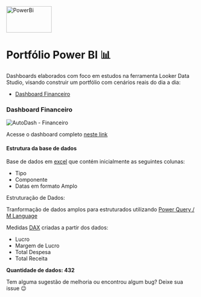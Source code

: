 <a href="https://app.powerbi.com/view?r=eyJrIjoiMDI5ODc0YjMtZTA1YS00ZWVlLTg1NzItNDI2MWVkYmMxODQ0IiwidCI6Ijc2MjFlMTE2LWJiNmUtNDA1MS1hNWZlLWZhY2E4ZWI3ZWY2ZSJ9" target="_blank">
                <img src="https://logos-world.net/wp-content/uploads/2022/02/Microsoft-Power-BI-Symbol.png" alt="PowerBi" width="120" height="70" />
        </a>


# Portfólio Power BI 📊        

Dashboards elaborados com foco em estudos na ferramenta Looker Data Studio, visando construir um portfólio com cenários reais do dia a dia:

- [Dashboard Financeiro](https://github.com/gabrielsilves/power-bi/tree/main/Dashboard%20Financeiro)


### Dashboard Financeiro

![AutoDash - Financeiro](https://github.com/gabrielsilves/power-bi/assets/123841776/c385f82c-7484-4e66-92b2-b54f7cdcbbfe)

Acesse o dashboard completo [neste link](https://app.powerbi.com/view?r=eyJrIjoiMDI5ODc0YjMtZTA1YS00ZWVlLTg1NzItNDI2MWVkYmMxODQ0IiwidCI6Ijc2MjFlMTE2LWJiNmUtNDA1MS1hNWZlLWZhY2E4ZWI3ZWY2ZSJ9)

#### Estrutura da base de dados

Base de dados em [excel](https://github.com/gabrielsilves/power-bi/blob/main/Dashboard%20Financeiro/DadosFinanceiros.xlsx) que contém inicialmente as seguintes colunas:
- Tipo
- Componente
- Datas em formato Amplo

Estruturação de Dados:

Tranformação de dados amplos para estruturados utilizando [Power Query / M Language](https://github.com/gabrielsilves/power-bi/blob/main/Dashboard%20Financeiro/tranpose.pq)



Medidas [DAX](https://github.com/gabrielsilves/power-bi/blob/main/Dashboard%20Financeiro/medidas-dax.dax)
 criadas a partir dos dados:
- Lucro
- Margem de Lucro
- Total Despesa
- Total Receita


**Quantidade de dados: 432** 




Tem alguma sugestão de melhoria ou encontrou algum bug? Deixe sua issue 😉